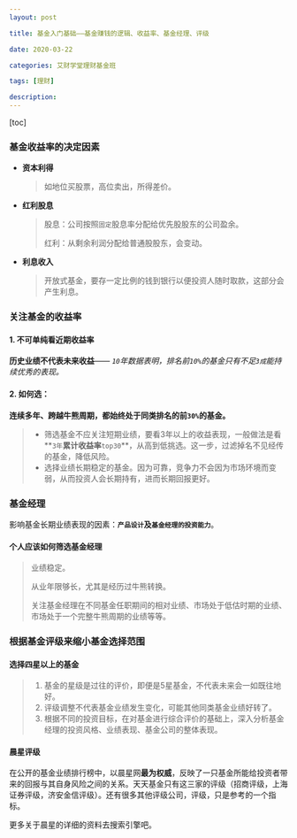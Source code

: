 ```yaml
---
layout: post

title: 基金入门基础——基金赚钱的逻辑、收益率、基金经理、评级

date: 2020-03-22

categories: 艾财学堂理财基金班

tags: [理财]

description: 
---
```


[toc]

### 基金收益率的决定因素

- **资本利得**

  > 如地位买股票，高位卖出，所得差价。

- **红利股息**

  > 股息：公司按照`固定`股息率分配给优先股股东的公司盈余。
  >
  > 红利：从剩余利润分配给普通股股东，会变动。

- **利息收入**

  > 开放式基金，要存一定比例的钱到银行以便投资人随时取款，这部分会产生利息。

### 关注基金的收益率

#### 1. 不可单纯看近期收益率

**历史业绩不代表未来收益**—— *`10`年数据表明，排名前`10%`的基金只有不足`3成`能持续优秀的表现。*

####  2. 如何选：

**连续多年、跨越牛熊周期，都始终处于同类排名的前`30%`的基金。**

> - 筛选基金不应关注短期业绩，要看3年以上的收益表现，一般做法是看**`3年`**累计收益率**`top30`**，从高到低挑选。这一步，过滤掉名不见经传的基金，降低风险。
> - 选择业绩长期稳定的基金。因为可靠，竞争力不会因为市场环境而变弱，从而投资人会长期持有，进而长期回报更好。

### 基金经理

影响基金长期业绩表现的因素：**`产品设计`**及**`基金经理的投资能力`**。

#### 个人应该如何筛选基金经理

>业绩稳定。
>
>从业年限够长，尤其是经历过牛熊转换。
>
>关注基金经理在不同基金任职期间的相对业绩、市场处于低估时期的业绩、市场处于一个完整牛熊周期的业绩等等。

### 根据基金评级来缩小基金选择范围 

#### 选择四星以上的基金 

> 1. 基金的星级是过往的评价，即便是5星基金，不代表未来会一如既往地好。
> 2. 评级调整不代表基金业绩发生变化，可能其他同类基金业绩好转了。
> 3. 根据不同的投资目标，在对基金进行综合评价的基础上，深入分析基金经理的投资风格、业绩表现、基金公司的整体表现。

#### 晨星评级

在公开的基金业绩排行榜中，以晨星网**最为权威**，反映了一只基金所能给投资者带来的回报与其自身风险之间的关系。天天基金只有这三家的评级（招商评级，上海证券评级，济安金信评级）。还有很多其他评级公司，评级，只是参考的一个指标。

更多关于晨星的详细的资料去搜索引擎吧。